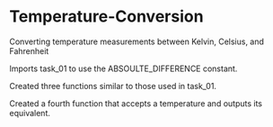 # Temperature-Conversion
Converting temperature measurements between Kelvin, Celsius, and Fahrenheit

Imports task_01 to use the ABSOULTE_DIFFERENCE constant.

Created three functions similar to those used in task_01.

Created a fourth function that accepts a temperature and outputs its equivalent.
